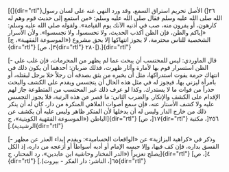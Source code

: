[(]{dir="rtl"}٣٦[) الأصل تحريم استراق السمع، وقد ورد النهي عنه على لسان
رسول الله صلى الله عليه وسلم فقال صلى الله عليه وسلم: «من استمع إلى حديث
قوم وهم له كارهون، أو يفرون منه، صب في أذنيه الآنك يوم القيامة». ولقوله
صلى الله عليه وسلم: «إياكم والظن، فإن الظن أكذب الحديث، ولا تحسسوا، ولا
تجسسوا». ولأن الأسرار الشخصية للناس محترمة، لا يجوز انتهاكها إلا بحق
مشروع («الموسوعة الفقهية»، ج]{dir="rtl"} ٣[، ص]{dir="rtl"}
٢٨٠[).]{dir="rtl"}

[- قال الماوردي: ليس للمحتسب أن يبحث عما لم يظهر من المحرمات، فإن غلب
على الظن استسرار قوم بها لأمارة وآثار ظهرت، فذلك ضربان: أحدهما أن يكون
ذلك في انتهاك حرمة يفوت استدراكها، مثل أن يخبره من يثق بصدقه أن رجلاً خلا
برجل ليقتله، أو بامرأة ليزني بها، فيجوز له في مثل هذه الحال أن يتجسس
ويقدم على الكشف والبحث حذراً من فوات ما لا يستدرك. وكذا لو عرف ذلك غير
المحتسب من المتطوعة جاز لهم الإقدام على الكشف والإنكار. والضرب الثاني:
ما قصر عن هذه الرتبة، فلا يجوز التجسس عليه ولا كشف الأستار عنه، فإن سمع
أصوات الملاهي المنكرة من دار، كان له أن ينكر ذلك من خارج الدار وليس له
أن يدخلها لأن المنكر ظاهر وليس عليه أن يكشف عن الباطن («الموسوعة الفقهية
الكويتية»، ج]{dir="rtl"} ١٧[، ص]{dir="rtl"} ٢٥٦[، مكتبة
الرشيدية).]{dir="rtl"}

[- وذكر في «كراهية البزازية» عن «الواقعات الحسامية»: ويقدم إبداء العذر
عن مظهر الفسق بداره، فإن كف فيها، وإلا حبسه الإمام أو أدبه أسواطاً أو
أزعجه من داره، إذ الكل يصلح تعزيراً («الدر المختار وحاشية ابن عابدين»، رد
المحتار، ج]{dir="rtl"} ٤[، ص]{dir="rtl"} ٦٥[، الناشر: دار الفكر -
بيروت).]{dir="rtl"}
